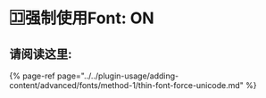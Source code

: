 # 🈁强制使用Font: ON

## 请阅读这里:

{% page-ref page="../../plugin-usage/adding-content/advanced/fonts/method-1/thin-font-force-unicode.md" %}

